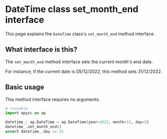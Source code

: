 # DateTime class set_month_end interface

This page explains the `DateTime` class's `set_month_end` method interface.

## What interface is this?

The `set_month_end` method interface sets the current month's end date.

For instance, if the current date is 05/12/2022, this method sets 31/12/2022.

## Basic usage

This method interface requires no arguments.

```py
# runnable
import apysc as ap

datetime_: ap.DateTime = ap.DateTime(year=2022, month=12, day=5)
datetime_.set_month_end()
assert datetime_.day == 31
```